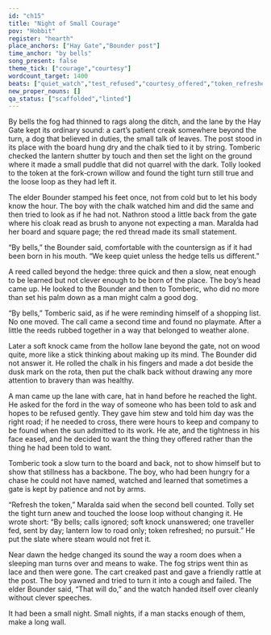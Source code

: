 ```yaml
---
id: "ch15"
title: "Night of Small Courage"
pov: "Hobbit"
register: "hearth"
place_anchors: ["Hay Gate","Bounder post"]
time_anchor: "by bells"
song_present: false
theme_tick: ["courage","courtesy"]
wordcount_target: 1400
beats: ["quiet_watch","test_refused","courtesy_offered","token_refreshed","clean_handover"]
new_proper_nouns: []
qa_status: ["scaffolded","linted"]
---
```

By bells the fog had thinned to rags along the ditch, and the lane by the Hay Gate kept its ordinary sound: a cart’s patient creak somewhere beyond the turn, a dog that believed in duties, the small talk of leaves. The post stood in its place with the board hung dry and the chalk tied to it by string. Tomberic checked the lantern shutter by touch and then set the light on the ground where it made a small puddle that did not quarrel with the dark. Tolly looked to the token at the fork‑crown willow and found the tight turn still true and the loose loop as they had left it.

The elder Bounder stamped his feet once, not from cold but to let his body know the hour. The boy with the chalk watched him and did the same and then tried to look as if he had not. Nathron stood a little back from the gate where his cloak read as brush to anyone not expecting a man. Maralda had her board and square page; the red thread made its small statement.

“By bells,” the Bounder said, comfortable with the countersign as if it had been born in his mouth. “We keep quiet unless the hedge tells us different.”

A reed called beyond the hedge: three quick and then a slow, neat enough to be learned but not clever enough to be born of the place. The boy’s head came up. He looked to the Bounder and then to Tomberic, who did no more than set his palm down as a man might calm a good dog.

“By bells,” Tomberic said, as if he were reminding himself of a shopping list. No one moved. The call came a second time and found no playmate. After a little the reeds rubbed together in a way that belonged to weather alone.

Later a soft knock came from the hollow lane beyond the gate, not on wood quite, more like a stick thinking about making up its mind. The Bounder did not answer it. He rolled the chalk in his fingers and made a dot beside the dusk mark on the rota, then put the chalk back without drawing any more attention to bravery than was healthy.

A man came up the lane with care, hat in hand before he reached the light. He asked for the ford in the way of someone who has been told to ask and hopes to be refused gently. They gave him stew and told him day was the right road; if he needed to cross, there were hours to keep and company to be found when the sun admitted to its work. He ate, and the tightness in his face eased, and he decided to want the thing they offered rather than the thing he had been told to want.

Tomberic took a slow turn to the board and back, not to show himself but to show that stillness has a backbone. The boy, who had been hungry for a chase he could not have named, watched and learned that sometimes a gate is kept by patience and not by arms.

“Refresh the token,” Maralda said when the second bell counted. Tolly set the tight turn anew and touched the loose loop without changing it. He wrote short: “By bells; calls ignored; soft knock unanswered; one traveller fed, sent by day; lantern low to road only; token refreshed; no pursuit.” He put the slate where steam would not fret it.

Near dawn the hedge changed its sound the way a room does when a sleeping man turns over and means to wake. The fog strips went thin as lace and then were gone. The cart creaked past and gave a friendly rattle at the post. The boy yawned and tried to turn it into a cough and failed. The elder Bounder said, “That will do,” and the watch handed itself over cleanly without clever speeches.

It had been a small night. Small nights, if a man stacks enough of them, make a long wall.
